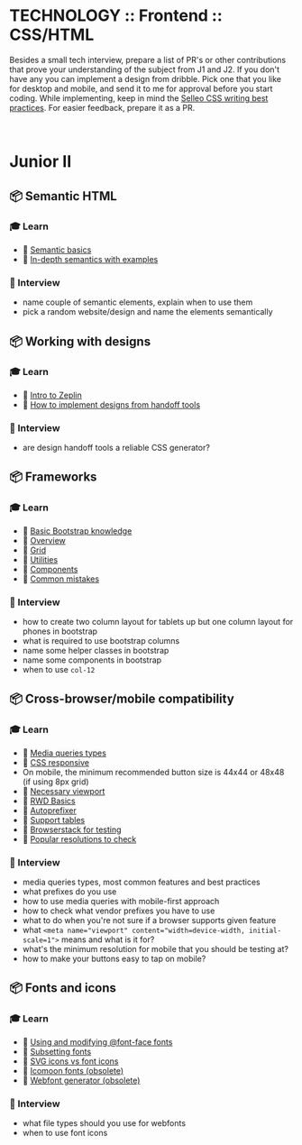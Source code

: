 # TECHNOLOGY :: Frontend :: CSS/HTML

Besides a small tech interview, prepare a list of PR's or other contributions that prove your understanding of the subject from J1 and J2. If you don't have any you can implement a design from dribble. Pick one that you like for desktop and mobile, and send it to me for approval before you start coding. While implementing, keep in mind the [Selleo CSS writing best practices](https://gist.github.com/ArekJanik/0f2a101935aed483782c15f2d5b73273). For easier feedback, prepare it as a PR. 

&nbsp;

# Junior II

## 📦 Semantic HTML

### 🎓 Learn

* 📗 [Semantic basics](https://www.w3schools.com/Html/html5_semantic_elements.asp)
* 📗 [In-depth semantics with examples](https://internetingishard.com/html-and-css/semantic-html/)


### 🎤 Interview

* name couple of semantic elements, explain when to use them
* pick a random website/design and name the elements semantically
  

## 📦 Working with designs

### 🎓 Learn

* 📗 [Intro to Zeplin](https://www.youtube.com/watch?v=x1RPNx8Jsp4)
* 📗 [How to implement designs from handoff tools](https://gist.github.com/ArekJanik/7aa1bc4dae4720ecea05bbde7bd034dd)


### 🎤 Interview

* are design handoff tools a reliable CSS generator?


## 📦 Frameworks

### 🎓 Learn

* 📗 [Basic Bootstrap knowledge](http://getbootstrap.com/)
* 📗 [Overview](http://getbootstrap.com/docs/4.1/layout/overview/)
* 📗 [Grid](http://getbootstrap.com/docs/4.1/layout/grid/)
* 📗 [Utilities](http://getbootstrap.com/docs/4.1/layout/utilities-for-layout/)
* 📗 [Components](http://getbootstrap.com/docs/4.1/components)
* 📗 [Common mistakes](https://medium.com/selleo/bootstrap-is-easy-c59578652d8f)


### 🎤 Interview

* how to create two column layout for tablets up but one column layout for phones in bootstrap
* what is required to use bootstrap columns
* name some helper classes in bootstrap
* name some components in bootstrap
* when to use `col-12`


## 📦 Cross-browser/mobile compatibility

### 🎓 Learn
 
* 📗 [Media queries types](https://www.w3schools.com/cssref/css3_pr_mediaquery.asp)
* 📗 [CSS responsive](https://www.w3schools.com/Css/css_rwd_intro.asp)
* On mobile, the minimum recommended button size is 44x44 or 48x48 (if using 8px grid)
* 📗 [Necessary viewport](https://developer.mozilla.org/en-US/docs/Mozilla/Mobile/Viewport_meta_tag#Viewport_basics)
* 📗 [RWD Basics](https://internetingishard.com/html-and-css/responsive-design/)
* 📗 [Autoprefixer](https://github.com/postcss/autoprefixer)
* 📗 [Support tables](https://caniuse.com/)
* 📗 [Browserstack for testing](https://www.browserstack.com/)
* 📗 [Popular resolutions to check](https://gs.statcounter.com/screen-resolution-stats/desktop/worldwide)

### 🎤 Interview

* media queries types, most common features and best practices
* what prefixes do you use
* how to use media queries with mobile-first approach
* how to check what vendor prefixes you have to use
* what to do when you're not sure if a browser supports given feature
* what `<meta name="viewport" content="width=device-width, initial-scale=1">` means and what is it for?
* what's the minimum resolution for mobile that you should be testing at?
* how to make your buttons easy to tap on mobile?


## 📦 Fonts and icons

### 🎓 Learn
 
* 📗 [Using and modifying @font-face fonts](https://css-tricks.com/snippets/css/using-font-face/)
* 📗 [Subsetting fonts](http://thenewcode.com/878/Slash-Page-Load-Times-With-CSS-Font-Subsetting)
* 📗 [SVG icons vs font icons](https://css-tricks.com/icon-fonts-vs-svg/)
* 📗 [Icomoon fonts (obsolete)](https://icomoon.io/app/#/select)
* 📗 [Webfont generator (obsolete)](https://www.fontsquirrel.com/tools/webfont-generator)


### 🎤 Interview

* what file types should you use for webfonts
* when to use font icons
